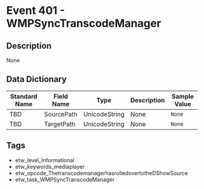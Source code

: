 # Event 401 - WMPSyncTranscodeManager

## Description
None

## Data Dictionary
|Standard Name|Field Name|Type|Description|Sample Value|
|---|---|---|---|---|
|TBD|SourcePath|UnicodeString|None|`None`|
|TBD|TargetPath|UnicodeString|None|`None`|

## Tags
* etw_level_Informational
* etw_keywords_mediaplayer
* etw_opcode_ThetranscodemanagerhasrolledovertotheDShowSource
* etw_task_WMPSyncTranscodeManager